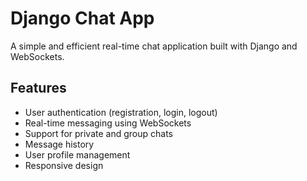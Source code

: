 # Django Chat App

A simple and efficient real-time chat application built with Django and WebSockets.

## Features

- User authentication (registration, login, logout)
- Real-time messaging using WebSockets
- Support for private and group chats
- Message history
- User profile management
- Responsive design